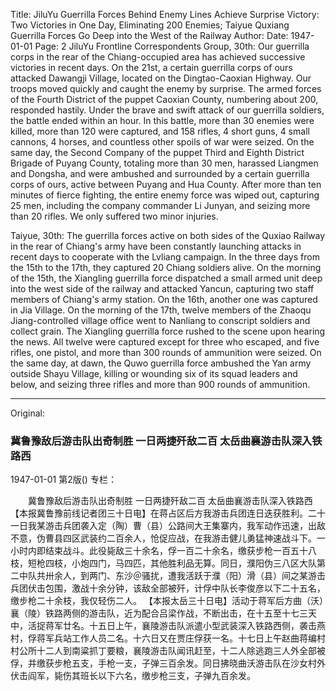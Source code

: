 Title: JiluYu Guerrilla Forces Behind Enemy Lines Achieve Surprise Victory: Two Victories in One Day, Eliminating 200 Enemies; Taiyue Quxiang Guerrilla Forces Go Deep into the West of the Railway
Author:
Date: 1947-01-01
Page: 2
JiluYu Frontline Correspondents Group, 30th: Our guerrilla corps in the rear of the Chiang-occupied area has achieved successive victories in recent days. On the 21st, a certain guerrilla corps of ours attacked Dawangji Village, located on the Dingtao-Caoxian Highway. Our troops moved quickly and caught the enemy by surprise. The armed forces of the Fourth District of the puppet Caoxian County, numbering about 200, responded hastily. Under the brave and swift attack of our guerrilla soldiers, the battle ended within an hour. In this battle, more than 30 enemies were killed, more than 120 were captured, and 158 rifles, 4 short guns, 4 small cannons, 4 horses, and countless other spoils of war were seized. On the same day, the Second Company of the puppet Third and Eighth District Brigade of Puyang County, totaling more than 30 men, harassed Liangmen and Dongsha, and were ambushed and surrounded by a certain guerrilla corps of ours, active between Puyang and Hua County. After more than ten minutes of fierce fighting, the entire enemy force was wiped out, capturing 25 men, including the company commander Li Junyan, and seizing more than 20 rifles. We only suffered two minor injuries.

Taiyue, 30th: The guerrilla forces active on both sides of the Quxiao Railway in the rear of Chiang's army have been constantly launching attacks in recent days to cooperate with the Lvliang campaign. In the three days from the 15th to the 17th, they captured 20 Chiang soldiers alive. On the morning of the 15th, the Xiangling guerrilla force dispatched a small armed unit deep into the west side of the railway and attacked Yancun, capturing two staff members of Chiang's army station. On the 16th, another one was captured in Jia Village. On the morning of the 17th, twelve members of the Zhaoqu Jiang-controlled village office went to Nanliang to conscript soldiers and collect grain. The Xiangling guerrilla force rushed to the scene upon hearing the news. All twelve were captured except for three who escaped, and five rifles, one pistol, and more than 300 rounds of ammunition were seized. On the same day, at dawn, the Quwo guerrilla force ambushed the Yan army outside Shayu Village, killing or wounding six of its squad leaders and below, and seizing three rifles and more than 900 rounds of ammunition.



<hr /> 

Original: 


### 冀鲁豫敌后游击队出奇制胜  一日两捷歼敌二百  太岳曲襄游击队深入铁路西

1947-01-01
第2版()
专栏：

　　冀鲁豫敌后游击队出奇制胜
    一日两捷歼敌二百
    太岳曲襄游击队深入铁路西
    【本报冀鲁豫前线记者团三十日电】在蒋占区后方我游击兵团连日迭获胜利。二十一日我某游击兵团袭入定（陶）曹（县）公路间大王集寨内，我军动作迅速，出敌不意，伪曹县四区武装约二百余人，怆促应战，在我游击健儿勇猛神速战斗下。一小时内即结束战斗。此役毙敌三十余名，俘一百二十余名，缴获步枪一百五十八枝，短枪四枝，小炮四门，马四匹，其他胜利品无算。同日，濮阳伪三八区大队第二中队共卅余人，到两门、东沙＠骚扰，遭我活跃于濮（阳）滑（县）间之某游击兵团伏击包围，激战十余分钟，该敌全部被歼，计俘中队长李俊彦以下二十五名，缴步枪二十余枝，我仅轻伤二人。
    【本报太岳三十日电】活动于蒋军后方曲（沃）襄（陵）铁路两侧的游击队，近为配合吕梁作战，不断出击，在十五至十七三天中，活捉蒋军廿名。十五日上午，襄陵游击队派遣小型武装深入铁路西侧，袭击燕村，俘蒋军兵站工作人员二名。十六日又在贾庄俘获一名。十七日上午赵曲蒋编村村公所十二人到南粱抓丁要粮，襄陵游击队闻讯赶至，十二人除逃跑三人外全部被俘，并缴获步枪五支，手枪一支，子弹三百余发。同日拂晓曲沃游击队在沙女村外伏击阎军，毙伤其班长以下六名，缴步枪三支，子弹九百余发。
